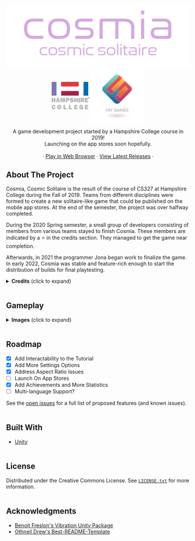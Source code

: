 <!-- PROJECT LOGO -->
<div align="center">
  <a href="#">
    <img src="Assets/Sprites/UI/Main Menu UI/logo.png" alt="App Name Logo" width="550px">
  </a>
  
  <div align="center">
    <a href="https://www.hampshire.edu/">
      <img align="center" src="Assets/Sprites/UI/Main Menu UI/Hampshire_Logo.png" alt="Hampshire College Logo" width="100px">
    </a>
    <a href="http://irafay.com/">
      <img align="center" src="Assets/Sprites/UI/Main Menu UI/FayGames_Logo.png" alt="Fay Games Logo" width="150px">
    </a>
  </div>

  <p align="center">
    A game development project started by a Hampshire College course in 2019!
    <br />
    Launching on the app stores soon hopefully.
    <br />
    <br />
    ·
    <a href="https://jonalaw.itch.io/cosmia?secret=LP0fyQ5uWSodYKsY9mfEAjt60k"> Play in Web Browser</a>
    ·
    <a href="https://github.com/HampshireCollegeCompSci/cs327_f2019/releases">View Latest Releases</a>
    ·
  </p>
</div>

<!-- ABOUT THE PROJECT -->
## About The Project
Cosmia, Cosmic Solitaire is the result of the course of CS327 at Hampshire College during the Fall of 2019. Teams from different disciplines were formed to create a new solitaire-like game that could be published on the mobile app stores. At the end of the semester, the project was over halfway completed.

During the 2020 Spring semester, a small group of developers consisting of members from various teams stayed to finish Cosmia. These members are indicated by a ⭐ in the credits section. They managed to get the game near completion.

Afterwards, in 2021 the programmer Jona began work to finalize the game. In early 2022, Cosmia was stable and feature-rich enough to start the distribution of builds for final playtesting.

<details>
  <summary><b>Credits</b> (click to expand)</summary>
  
#### Executive Producers
- Bassam Kurdali - Executive Producer of Art
- Ira Fay - Executive Producer of Game Design

#### Production
- Armon Walker ⭐ - Lead Producer
- Luke Townsend - Game Design Producer
- Alexandra Webb - Audio Design Producer
- Lucas Kohn - Art Producer
- Corbin Nelson - Programming Producer

#### Game Design
- Alex McGrath - Lead Game Designer
- Doug Levey - Game Designer
- Sam Dormer - Game Designer
- Sam Fioretti - Game Designer
- Matt Regan - Game Designer

#### Art
- Nat Mongilio ⭐ - Lead Artist
- Chhavi Kumar - 2D Animator and TA
- Anna Christensen-Goodfellow ⭐ - 3D Artist
- Dharam Bir Khalsa - 3D Artist
- Fang Chen - 3D Artist
- Connor Ryan - 2D Artist
- Peter Watko - 2D Artist
- Wolfie Smith - 2D Artist and UI Design

#### Audio
- Richie Olivas-Knapton - Lead Audio Designer
- Granger Smith-Massa - Audio Designer
- Zofia Shura - Audio Designer

#### Programming
- Shan Jiang - Lead Programmer
- Ian Macpherson - Programmer
- Jona Lawrence ⭐ - Everything
- Max Mark - Programmer
- Noah Brinton - Programmer
- Per Van Dyke ⭐ - Programmer
- Sophia Berger - Programmer
</details>
<br/>

<!-- USAGE EXAMPLES -->
## Gameplay
<details>
  <summary><b>Images</b> (click to expand)</summary>

<div align="center">
  <a href="#">
    <img align="center" src="Images/0.png" alt="Logo" width="300px">
    <img align="center" src="Images/1.png" alt="Logo" width="300px">
    <img align="center" src="Images/2.png" alt="Logo" width="300px">
    <img align="center" src="Images/3.png" alt="Logo" width="300px">
    <img align="center" src="Images/4.png" alt="Logo" width="300px">
    <img align="center" src="Images/5.png" alt="Logo" width="300px">
    </a>
</div>

</details>
<br/>

<!-- ROADMAP -->
## Roadmap

- [x] Add Interactability to the Tutorial
- [x] Add More Settings Options
- [x] Address Aspect Ratio Issues
- [ ] Launch On App Stores
- [x] Add Achievements and More Statistics
- [ ] Multi-language Support?

See the [open issues](https://github.com/HampshireCollegeCompSci/cs327_f2019/issues) for a full list of proposed features (and known issues).
<br/><br/>

## Built With
* [Unity](https://unity.com/)
<br/><br/>

<!-- LICENSE -->
## License
Distributed under the Creative Commons License. See [`LICENSE.txt`](LICENSE) for more information.
<br/><br/>

<!-- ACKNOWLEDGMENTS -->
## Acknowledgments
* [Benoit Freslon's Vibration Unity Package](https://github.com/BenoitFreslon/Vibration)
* [Othneil Drew's Best-README-Template](https://github.com/othneildrew/Best-README-Template)
